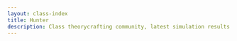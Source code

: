 ```yaml
---
layout: class-index
title: Hunter
description: Class theorycrafting community, latest simulation results and resources -based on SimulationCraft- for World of Warcraft.
---
```

